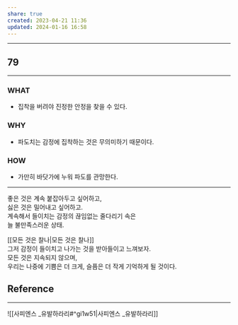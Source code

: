 ```yaml
---
share: true
created: 2023-04-21 11:36
updated: 2024-01-16 16:58
---
```


---
## 79
---
### WHAT
- 집착을 버려야 진정한 안정을 찾을 수 있다.
### WHY
- 파도치는 감정에 집착하는 것은 무의미하기 때문이다.
### HOW
- 가만히 바닷가에 누워 파도를 관망한다.
---

좋은 것은 계속 붙잡아두고 싶어하고,  
싫은 것은 밀어내고 싶어하고.  
계속해서 들이치는 감정의 끊임없는 줄다리기 속은  
늘 불만족스러운 상태.

[[모든 것은 찰나|모든 것은 찰나]]  
그저 감정이 들이치고 나가는 것을 받아들이고 느껴보자.  
모든 것은 지속되지 않으며,  
우리는 나중에 기쁨은 더 크게, 슬픔은 더 작게 기억하게 될 것이다.



## Reference
---
![[사피엔스 _유발하라리#^gi1w51|사피엔스 _유발하라리]]
